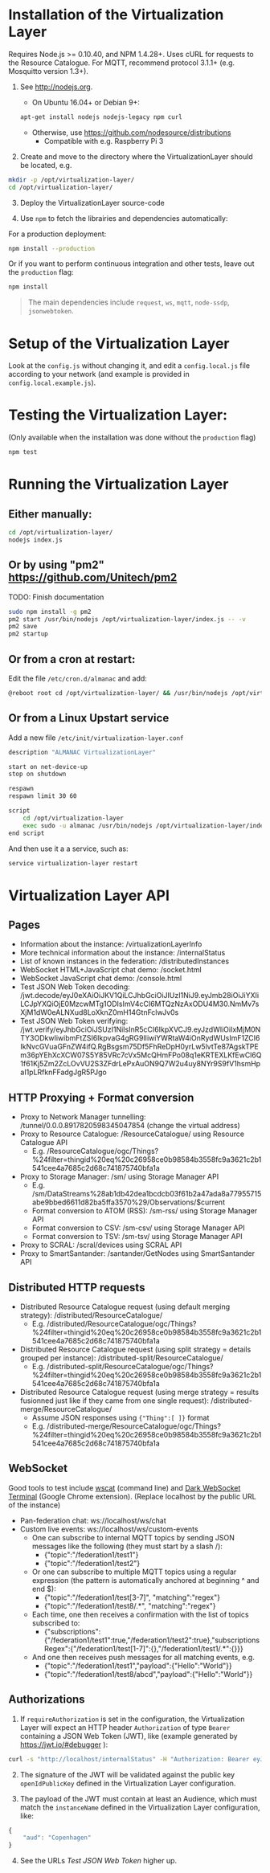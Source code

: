 # Installation of the Virtualization Layer
Requires Node.js >= 0.10.40, and NPM 1.4.28+.
Uses cURL for requests to the Resource Catalogue.
For MQTT, recommend protocol 3.1.1+ (e.g. Mosquitto version 1.3+).


1. See http://nodejs.org.
	* On Ubuntu 16.04+ or Debian 9+:
	```sh
	apt-get install nodejs nodejs-legacy npm curl
	```

	* Otherwise, use https://github.com/nodesource/distributions
		* Compatible with e.g. Raspberry Pi 3

2. Create and move to the directory where the VirtualizationLayer should be located, e.g.

```sh
mkdir -p /opt/virtualization-layer/
cd /opt/virtualization-layer/
```

3. Deploy the VirtualizationLayer source-code

4. Use `npm` to fetch the librairies and dependencies automatically:

For a production deployment:

```sh
npm install --production
```

Or if you want to perform continuous integration and other tests, leave out the `production` flag:

```sh
npm install
```

> The main dependencies include `request`, `ws`, `mqtt`, `node-ssdp`, `jsonwebtoken`.


# Setup of the Virtualization Layer

Look at the `config.js` without changing it, and edit a `config.local.js` file according to your network (and example is provided in `config.local.example.js`).



# Testing the Virtualization Layer:
(Only available when the installation was done without the `production` flag)

```sh
npm test
```


# Running the Virtualization Layer

## Either manually:

```sh
cd /opt/virtualization-layer/
nodejs index.js
```

## Or by using "pm2" https://github.com/Unitech/pm2
TODO: Finish documentation

```sh
sudo npm install -g pm2
pm2 start /usr/bin/nodejs /opt/virtualization-layer/index.js -- -v
pm2 save
pm2 startup
```

## Or from a cron at restart:
Edit the file `/etc/cron.d/almanac` and add:

```sh
@reboot root cd /opt/virtualization-layer/ && /usr/bin/nodejs /opt/virtualization-layer/index.js >> /var/log/virtualization-layer/virtualization-layer.log 2>&1 &
```

## Or from a Linux Upstart service

Add a new file `/etc/init/virtualization-layer.conf`

```sh
description	"ALMANAC VirtualizationLayer"

start on net-device-up
stop on shutdown

respawn
respawn limit 30 60

script
	cd /opt/virtualization-layer
	exec sudo -u almanac /usr/bin/nodejs /opt/virtualization-layer/index.js >> /var/log/virtualization-layer/virtualization-layer.log 2>&1
end script
```

And then use it a a service, such as:

```sh
service virtualization-layer restart
```


# Virtualization Layer API

## Pages

* Information about the instance: /virtualizationLayerInfo
* More technical information about the instance: /internalStatus
* List of known instances in the federation: /distributedInstances
* WebSocket HTML+JavaScript chat demo: /socket.html
* WebSocket JavaScript chat demo: /console.html
* Test JSON Web Token decoding: /jwt.decode/eyJ0eXAiOiJKV1QiLCJhbGciOiJIUzI1NiJ9.eyJmb28iOiJiYXIiLCJpYXQiOjE0MzcwMTg1ODIsImV4cCI6MTQzNzAxODU4M30.NmMv7sXjM1dW0eALNXud8LoXknZ0mH14GtnFclwJv0s
* Test JSON Web Token verifying: /jwt.verify/eyJhbGciOiJSUzI1NiIsInR5cCI6IkpXVCJ9.eyJzdWIiOiIxMjM0NTY3ODkwIiwibmFtZSI6IkpvaG4gRG9lIiwiYWRtaW4iOnRydWUsImF1ZCI6IkNvcGVuaGFnZW4ifQ.RgBsgsm75Df5FhReDpH0yrLw5lvtTe87AgskTPEm36pYEhXcXCW07S5Y85VRc7cVx5McQHmFPo08q1eKRTEXLKfEwCl6Q1f61Kj5Zm2ZcLOvVU2S3ZFdrLePxAuON9Q7W2u4uy8NYr9S9fV1hsmHpaI1pLRfknFFadgJgR5PJgo

## HTTP Proxying + Format conversion

* Proxy to Network Manager tunnelling: /tunnel/0.0.0.8917820598345047854 (change the virtual address)
* Proxy to Resource Catalogue: /ResourceCatalogue/ using Resource Catalogue API
	* E.g. /ResourceCatalogue/ogc/Things?%24filter=thingid%20eq%20c26958ce0b98584b3558fc9a3621c2b1541cee4a7685c2d68c741875740bfa1a
* Proxy to Storage Manager: /sm/ using Storage Manager API
	* E.g. /sm/DataStreams%28ab1db42dea1bcdcb03f61b2a47ada8a77955715abe9bbed6611d82ba5ffa3570%29/Observations/$current
	* Format conversion to ATOM (RSS): /sm-rss/ using Storage Manager API
	* Format conversion to CSV: /sm-csv/ using Storage Manager API
	* Format conversion to TSV: /sm-tsv/ using Storage Manager API
* Proxy to SCRAL: /scral/devices using SCRAL API
* Proxy to SmartSantander: /santander/GetNodes using SmartSantander API

## Distributed HTTP requests

* Distributed Resource Catalogue request (using default merging strategy): /distributed/ResourceCatalogue/
	* E.g. /distributed/ResourceCatalogue/ogc/Things?%24filter=thingid%20eq%20c26958ce0b98584b3558fc9a3621c2b1541cee4a7685c2d68c741875740bfa1a
* Distributed Resource Catalogue request (using split strategy = details grouped per instance): /distributed-split/ResourceCatalogue/
	* E.g. /distributed-split/ResourceCatalogue/ogc/Things?%24filter=thingid%20eq%20c26958ce0b98584b3558fc9a3621c2b1541cee4a7685c2d68c741875740bfa1a
* Distributed Resource Catalogue request (using merge strategy = results fusionned just like if they came from one single request): /distributed-merge/ResourceCatalogue/
	* Assume JSON responses using `{"Thing":[ ]}` format
	* E.g. /distributed-merge/ResourceCatalogue/ogc/Things?%24filter=thingid%20eq%20c26958ce0b98584b3558fc9a3621c2b1541cee4a7685c2d68c741875740bfa1a

## WebSocket
Good tools to test include [wscat](https://github.com/websockets/wscat) (command line) and [Dark WebSocket Terminal](https://chrome.google.com/webstore/detail/dark-websocket-terminal/dmogdjmcpfaibncngoolgljgocdabhke) (Google Chrome extension).
(Replace localhost by the public URL of the instance)

* Pan-federation chat: ws://localhost/ws/chat
* Custom live events: ws://localhost/ws/custom-events﻿
	* One can subscribe to internal MQTT topics by sending JSON messages like the following (they must start by a slash /):
		* {"topic":"/federation1/test1"}
		* {"topic":"/federation1/test2"}
	* Or one can subscribe to multiple MQTT topics using a regular expression (the pattern is automatically anchored at beginning ^ and end $):
		* {"topic":"/federation1/test[3-7]", "matching":"regex"}
		* {"topic":"/federation1/test8/.*", "matching":"regex"}
	* Each time, one then receives a confirmation with the list of topics subscribed to:
		* {"subscriptions":{"/federation1/test1":true,"/federation1/test2":true},"subscriptionsRegex":{"/federation1/test[1-7]":{},"/federation1/test1/.*":{}}}
	* And one then receives push messages for all matching events, e.g.
		* {"topic":"/federation1/test1","payload":{"Hello":"World"}}
		* {"topic":"/federation1/test8/abcd","payload":{"Hello":"World"}}

## Authorizations
1. If `requireAuthorization` is set in the configuration, the Virtualization Layer will expect an HTTP header `Authorization` of type `Bearer` containing a JSON Web Token (JWT),
like (example generated by https://jwt.io/#debugger ):

```sh
curl -s "http://localhost/internalStatus" -H "Authorization: Bearer eyJhbGciOiJSUzI1NiIsInR5cCI6IkpXVCJ9.eyJzdWIiOiIxMjM0NTY3ODkwIiwibmFtZSI6IkpvaG4gRG9lIiwiYWRtaW4iOnRydWUsImF1ZCI6IkNvcGVuaGFnZW4ifQ.RgBsgsm75Df5FhReDpH0yrLw5lvtTe87AgskTPEm36pYEhXcXCW07S5Y85VRc7cVx5McQHmFPo08q1eKRTEXLKfEwCl6Q1f61Kj5Zm2ZcLOvVU2S3ZFdrLePxAuON9Q7W2u4uy8NYr9S9fV1hsmHpaI1pLRfknFFadgJgR5PJgo"
```

2. The signature of the JWT will be validated against the public key `openIdPublicKey` defined in the Virtualization Layer configuration.

3. The payload of the JWT must contain at least an Audience, which must match the `instanceName` defined in the Virtualization Layer configuration, like:

```javascript
{
	"aud": "Copenhagen"
}
```

4. See the URLs *Test JSON Web Token* higher up.
